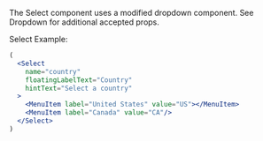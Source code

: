 The Select component uses a modified dropdown component. See Dropdown for additional accepted props.

Select Example:

```jsx static
(
  <Select
    name="country"
    floatingLabelText="Country"
    hintText="Select a country"
  >
    <MenuItem label="United States" value="US"></MenuItem>
    <MenuItem label="Canada" value="CA"/>
  </Select>
)
```
